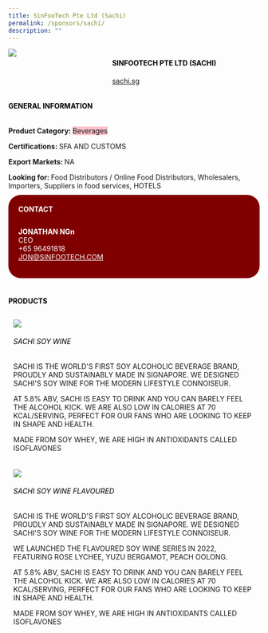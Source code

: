 ```yaml
---
title: SinFooTech Pte Ltd (Sachi)
permalink: /sponsors/sachi/
description: ""
---
```

<head>
	<div class="flex-paragraph">
		<!--hi there! this is a comment and will provide you with instructional guides-->
		<!--insert booth number here!-->
		<p style="text-transform: uppercase"></p></div>
			<div class="flex-container" style="display: flex; flex-wrap: wrap;">
				<!--insert DOWNLOAD link of company logo between the " marks!-->
			<div class="card sgds" style="flex: 1 1 40%; display: block;"><img src="https://drive.google.com/u/0/uc?id=1Ua6FJRfdGWbh4oTEGd5WJQ50W6GxCupc&export=download"></div>
	<div class="card-sgds" style="flex: 1 1 58%; display: block; margin-left: 3px">
		<h4 style="text-transform: uppercase; color: black;"><!--insert the exhibitor's name between the <b> tags here--><b>SinFooTech Pte Ltd (Sachi)</b></h4><!--insert the exhibitor's description between the <p> tags here-->
		<!--insert the exhibitor's website link, making sure there is "https:// www." present please. make sure the entire https link goes in between the " marks-->
		<p><a href="https://sachi.sg" target="_blank"><!--insert the www website link here (no need for https)-->sachi.sg</a></p>
	</div>
</div>
</head>

<body>
	<h4 style="text-transform: uppercase; color: black;"><b>General Information</b></h4>
		<div class="flex-container" style="display: flex; flex-wrap: wrap;">
			<div class="card sgds" style="flex: 1 1 65%; display: block; align-self: stretch">
			<div class="flex-paragraph">
			<p><b>Product Category: </b><span style=" background-color: pink; border-radius: 10 px;"><!--insert the exhibitor's pdt cat between the <p> tags here-->Beverages</span></p> 
				<p><b>Certifications: </b><!--insert all the exhibitor's certifications between the </b> and </p> here-->SFA AND CUSTOMS</p>
			<p><b>Export Markets: </b><!--insert all the exhibitor's export markets between the </b> and </p> here-->NA</p>
			<p style="margin-bottom: 10px;"><b>Looking for: </b><!--insert all the exhibitor's potential business partners between the </b> and </p> here-->Food Distributors / Online Food Distributors, Wholesalers, Importers, Suppliers in food services, HOTELS</p>
			</div>
		</div>
		<div class="card sgds" style="flex: 1 1 35%; padding: 10px; display: block; background-color: maroon; border-radius: 25px; align-self: center;">
		<h4 style="color: white; margin-top: 10px; margin-left: 10px;">CONTACT</h4>
		<div class="flex-paragraph">
			<!--replace with exhibitor's: -->
			<p style="padding: 10px; color: white;"><b><!-- POC name-->JONATHAN NGn</b><br><!-- designation-->CEO<br><!--contact number-->+65 96491818<br><!-- for linking purposes, insert their email after "mailto:"...--><a href="mailto:JON@SINFOOTECH.COM" style="color: white;"><!--...and also include the display email before </a> here-->JON@SINFOOTECH.COM</a></p>
		</div>
			</div>
		</div>
	<br>
		<h4 style="text-transform: uppercase; color: black;"><b>products</b></h4>
<div style="display: flex; flex-wrap: wrap;">
  <div class="card sgds" style="flex: 1 1 47%; margin: 10px; display: block;"><!--insert the exhibitor's DOWNLOAD image for product between the " marks here-->
	<div class="flex-image" style="display: block;"><img src="https://drive.google.com/u/0/uc?id=1TSuV2TYt1o9lDvd57esaPANXXSsLpmYX&export=download"></div>
	<div class="flex-paragraph">
		<h6 style="text-transform: uppercase; color: black;"><!--insert product name before </h6> and product description after <p>-->SACHI SOY WINE</h6><p>SACHI IS THE WORLD'S FIRST SOY ALCOHOLIC BEVERAGE BRAND, PROUDLY AND SUSTAINABLY MADE IN SIGNAPORE.
WE DESIGNED SACHI'S SOY WINE FOR THE MODERN LIFESTYLE CONNOISEUR.

AT 5.8% ABV, SACHI IS EASY TO DRINK AND YOU CAN BARELY FEEL THE ALCOHOL KICK.
WE ARE ALSO LOW IN CALORIES AT 70 KCAL/SERVING, PERFECT FOR OUR FANS WHO ARE LOOKING TO KEEP IN SHAPE AND HEALTH.

MADE FROM SOY WHEY, WE ARE HIGH IN ANTIOXIDANTS CALLED ISOFLAVONES</p></div>
	</div>
		<div class="card sgds" style="flex: 1 1 47%; margin: 10px; display: block;">
		<div class="flex-image" style="display: block;"><img src="https://drive.google.com/u/0/uc?id=1l97akfRdgUxLGAU6fqle_jFYgLUaBt8y&export=download"></div>
	<div class="flex-paragraph">
		<h6 style="text-transform: uppercase; color: black;">SACHI SOY WINE FLAVOURED</h6>
		<p>SACHI IS THE WORLD'S FIRST SOY ALCOHOLIC BEVERAGE BRAND, PROUDLY AND SUSTAINABLY MADE IN SIGNAPORE.
WE DESIGNED SACHI'S SOY WINE FOR THE MODERN LIFESTYLE CONNOISEUR.

WE LAUNCHED THE FLAVOURED SOY WINE SERIES IN 2022, FEATURING ROSE LYCHEE, YUZU BERGAMOT, PEACH OOLONG.

AT 5.8% ABV, SACHI IS EASY TO DRINK AND YOU CAN BARELY FEEL THE ALCOHOL KICK.
WE ARE ALSO LOW IN CALORIES AT 70 KCAL/SERVING, PERFECT FOR OUR FANS WHO ARE LOOKING TO KEEP IN SHAPE AND HEALTH.

MADE FROM SOY WHEY, WE ARE HIGH IN ANTIOXIDANTS CALLED ISOFLAVONES</p></div>
	</div>
	<!--don't delete these 2 tags. double check how the layout looks on the right too and lemme know if there are any problems! thank u so much for ur hardwork!-->
	</div>
</body>